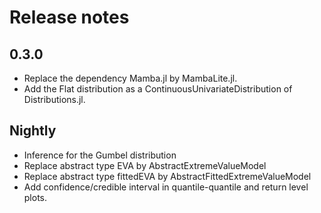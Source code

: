 # Release notes

## 0.3.0
- Replace the dependency Mamba.jl by MambaLite.jl.
- Add the Flat distribution as a ContinuousUnivariateDistribution of Distributions.jl.

## Nightly
- Inference for the Gumbel distribution
- Replace abstract type EVA by AbstractExtremeValueModel
- Replace abstract type fittedEVA by AbstractFittedExtremeValueModel
- Add confidence/credible interval in quantile-quantile and return level plots.

